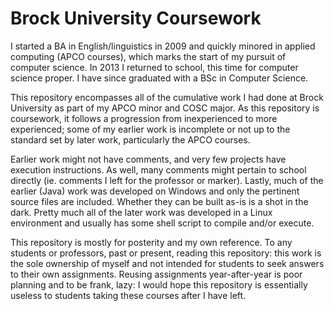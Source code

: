 # Brock University Coursework

I started a BA in English/linguistics in 2009 and quickly minored in applied computing (APCO courses), which marks the start of my pursuit of computer science. In 2013 I returned to school, this time for computer science proper. I have since graduated with a BSc in Computer Science.

This repository encompasses all of the cumulative work I had done at Brock University as part of my APCO minor and COSC major. As this repository is coursework, it follows a progression from inexperienced to more experienced; some of my earlier work is incomplete or not up to the standard set by later work, particularly the APCO courses. 

Earlier work might not have comments, and very few projects have execution instructions. As well, many comments might pertain to school directly (ie. comments I left for the professor or marker). Lastly, much of the earlier (Java) work was developed on Windows and only the pertinent source files are included. Whether they can be built as-is is a shot in the dark. Pretty much all of the later work was developed in a Linux environment and usually has some shell script to compile and/or execute.

This repository is mostly for posterity and my own reference. To any students or professors, past or present, reading this repository: this work is the sole ownership of myself and not intended for students to seek answers to their own assignments. Reusing assignments year-after-year is poor planning and to be frank, lazy: I would hope this repository is essentially useless to students taking these courses after I have left.
